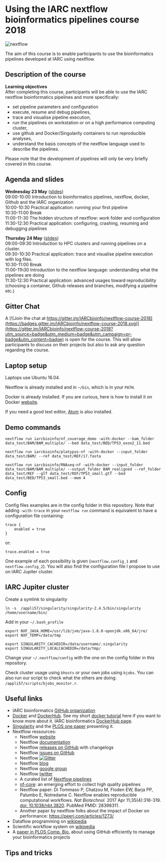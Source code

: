# Using the IARC nextflow bioinformatics pipelines course 2018

![nextflow](https://www.nextflow.io/img/nextflow2014_no-bg.png)

The aim of this course is to enable participants to use the bioinformatics pipelines developed at IARC using nextflow.

## Description of the course

__Learning objectives__  
After completing this course, participants will be able to use the IARC nextflow bioinformatics pipelines and more specifically:
- set pipeline parameters and configuration
- execute, resume and debug pipelines,
- trace and visualise pipeline execution,
- run the pipelines on workstation or on a high performance computing cluster,
- use github and Docker/Singularity containers to run reproducible analyses,
- understand the basis concepts of the nextflow language used to describe the pipelines.

Please note that the development of pipelines will only be very briefly covered in this course.

## Agenda and slides

__Wednesday 23 May__ ([slides](slides/day1.pdf))  
09:00-10:00	Introduction to bioinformatics pipelines, nextflow, docker, Github and the IARC organization  
10:00-10:30	Practical application: running your first pipeline  
10:30-11:00	Break  
11:00-11-30 The hidden structure of nextflow: work folder and configuration  
11:30-12:30	Practical application: configuring, crashing, resuming and debugging pipelines

__Thursday 24 May__  ([slides](slides/day2.pdf))  
09:00-09:30	Introduction to HPC clusters and running pipelines on a cluster.  
09:30-10:30	Practical application: trace and visualise pipeline execution with log files.  
10:30-11:00 Break  
11:00-11h30 Introduction to the nextflow language: understanding what the pipelines are doing  
11:30-12:30	Practical application: advanced usages toward reproducibility (choosing a container, Github releases and branches, modifying a pipeline etc.)

## Gitter Chat

A [![Join the chat at https://gitter.im/IARCbioinfo/nextflow-course-2018](https://badges.gitter.im/IARCbioinfo/nextflow-course-2018.svg)](https://gitter.im/IARCbioinfo/nextflow-course-2018?utm_source=badge&utm_medium=badge&utm_campaign=pr-badge&utm_content=badge) is open for the course. This will allow participants to discuss on their projects but also to ask any question regarding the course.

## Laptop setup

Laptops use Ubuntu 16.04.

Nextflow is already installed and in `~/bin`, which is in your `PATH`.

Docker is already installed. If you are curious, here is how to install it on Docker [website](https://docs.docker.com/install/linux/docker-ce/ubuntu/).

If you need a good text editor, [Atom](https://atom.io) is also installed.

## Demo commands

```
nextflow run iarcbioinfo/nf_coverage_demo -with-docker --bam_folder data_test/BAM/BAM_multiple/ --bed data_test/BED/TP53_exon2_11.bed
```

```
nextflow run iarcbioinfo/platypus-nf -with-docker --input_folder data_test/BAM/ --ref data_test/REF/17.fasta
```

```
nextflow run iarcbioinfo/RNAseq-nf -with-docker --input_folder data_test/BAM/BAM_multiple/ --output_folder BAM_realigned --ref_folder data_test/REF --gtf data_test/REF/TP53_small.gtf --bed data_test/BED/TP53_small.bed --mem 4
```

## Config

Config files examples are in the config folder in this repository. Note that adding `-with-trace` in your `nextflow run` command is equivalent to have a configuration file containing:
```
trace {
    enabled = true
}
```
or:
```
trace.enabled = true
```
One example of each possibility is given (`nextflow.config_1` and `nextflow.config_2`). You will also find the configuration file I propose to use on IARC Jupiter cluster.

## IARC Jupiter cluster
Create a symlink to singularity
```
ln -s  /appli57/singularity/singularity-2.4.5/bin/singularity /home/username/bin/
```

Add in your `~/.bash_profile`
```
export NXF_JAVA_HOME=/usr/lib/jvm/java-1.8.0-openjdk.x86_64/jre/
export NXF_TEMP=/data/tmp

export SINGULARITY_CACHEDIR=/data/username/.singularity
export SINGULARITY_LOCALCACHEDIR=/data/tmp/
```

Change your `~/.nextflow/config` with the one on the config folder in this repository.

Check cluster usage using `bhosts` or your own jobs using `bjobs`. You can also run our script to check what the others are doing: `/appli57/scripts/bjobs_monitor.r`.

## Useful links

- IARC bioinformatics [GitHub organization](https://github.com/IARCbioinfo)
- [Docker](https://www.docker.com) and [DockerHub](https://hub.docker.com). See my short [docker tutorial](https://github.com/IARCbioinfo/SBG-CGC_course2018/blob/master/demo_code/docker_demo.md) here if you want to know more about it. IARC bioinformatics [DockerHub page](https://hub.docker.com/u/iarcbioinfo/).
- [Singularity](https://singularity.lbl.gov) and the [PLOS one paper](http://journals.plos.org/plosone/article?id=10.1371/journal.pone.0177459) presenting it.
- Nextflow ressources:
  - Nextflow [website](https://www.nextflow.io/index.html)
  - Nextflow [documentation](https://www.nextflow.io/docs/latest/index.html)
  - Nextflow [releases on GitHub](https://github.com/nextflow-io/nextflow/releases) with changelogs
  - Nextflow [issues on GitHub](https://github.com/nextflow-io/nextflow/issues)
  - Nextflow [![Gitter](https://badges.gitter.im/IARCbioinfo/nextflow-course-2018.svg)](https://gitter.im/nextflow-io/nextflow?utm_source=badge&utm_medium=badge&utm_campaign=pr-badge&utm_content=badge)
  - Nextflow [blog](https://www.nextflow.io/blog.html)
  - Nextflow [google group](https://groups.google.com/forum/#!forum/nextflow)
  - Nextflow [twitter](https://twitter.com/nextflowio)
  - A curated list of [Nextflow pipelines](https://github.com/nextflow-io/awesome-nextflow)
  - [nf-core](http://nf-co.re): an emerging effort to collect high quality pipelines
  - Nextflow paper: Di Tommaso P, Chatzou M, Floden EW, Barja PP, Palumbo E, Notredame C. Nextflow enables reproducible computational workflows. _Nat Biotechnol._ 2017 Apr 11;35(4):316-319. [doi: 10.1038/nbt.3820](https://www.nature.com/articles/nbt.3820). PubMed PMID: 28398311.
  - Another paper by nextflow folks about the impact of Docker on performance: https://peerj.com/articles/1273/
- Dataflow programming on [wikipedia](https://en.wikipedia.org/wiki/Dataflow_programming)
- Scientific workflow system on [wikipedia](https://en.wikipedia.org/wiki/Scientific_workflow_system)
- A [paper in PLOS Comp. Bio.](http://journals.plos.org/ploscompbiol/article?id=10.1371/journal.pcbi.1004947) about using GitHub efficiently to manage your bioinformatics projects

## Tips and tricks
